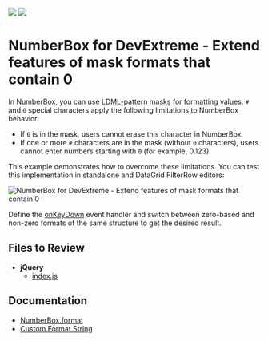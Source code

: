 <!-- default badges list -->
[![](https://img.shields.io/badge/Open_in_DevExpress_Support_Center-FF7200?style=flat-square&logo=DevExpress&logoColor=white)](https://supportcenter.devexpress.com/ticket/details/T1185196)
[![](https://img.shields.io/badge/📖_How_to_use_DevExpress_Examples-e9f6fc?style=flat-square)](https://docs.devexpress.com/GeneralInformation/403183)
<!-- default badges end -->
# NumberBox for DevExtreme - Extend features of mask formats that contain 0 

In NumberBox, you can use [LDML-pattern masks](https://js.devexpress.com/Documentation/Guide/Common/Value_Formatting/#Format_UI_Component_Values/Custom_Format_String) for formatting values. `#` and `0` special characters apply the following limitations to NumberBox behavior:

- If `0` is in the mask, users cannot erase this character in NumberBox.
- If one or more `#` characters are in the mask (without `0` characters), users cannot enter numbers starting with `0` (for example, 0.123).

This example demonstrates how to overcome these limitations. You can test this implementation in standalone and DataGrid FilterRow editors:

![NumberBox for DevExtreme - Extend features of mask formats that contain 0](https://github.com/DevExpress-Examples/devextreme-numberbox-zero-masks/assets/22076961/daca8be7-fc47-4ac7-a499-8ec11c0ffbaa)

Define the [onKeyDown](https://js.devexpress.com/Documentation/ApiReference/UI_Components/dxNumberBox/Configuration/#onKeyDown) event handler and switch between zero-based and non-zero formats of the same structure to get the desired result.

## Files to Review

- **jQuery**
    - [index.js](jQuery/src/index.js)

## Documentation

- [NumberBox.format](https://js.devexpress.com/Documentation/ApiReference/UI_Components/dxNumberBox/Configuration/#format)
- [Custom Format String](https://js.devexpress.com/Documentation/Guide/Common/Value_Formatting/#Format_UI_Component_Values/Custom_Format_String)


